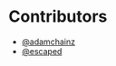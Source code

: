 # Contributors

* [@adamchainz](https://github.com/adamchainz/)
* [@escaped](https://github.com/escaped/)

